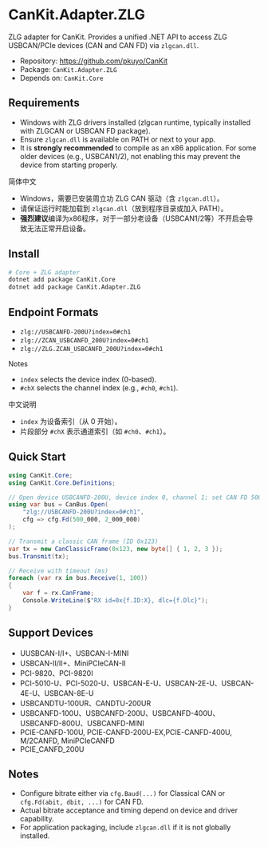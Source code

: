 # CanKit.Adapter.ZLG

ZLG adapter for CanKit. Provides a unified .NET API to access ZLG USBCAN/PCIe devices (CAN and CAN FD) via `zlgcan.dll`.

- Repository: https://github.com/pkuyo/CanKit
- Package: `CanKit.Adapter.ZLG`
- Depends on: `CanKit.Core`

## Requirements

- Windows with ZLG drivers installed (zlgcan runtime, typically installed with ZLGCAN or USBCAN FD package).
- Ensure `zlgcan.dll` is available on PATH or next to your app.
- It is **strongly recommended** to compile as an x86 application. For some older devices (e.g., USBCAN1/2), not enabling this may prevent the device from starting properly.

简体中文
- Windows，需要已安装周立功 ZLG CAN 驱动（含 `zlgcan.dll`）。
- 请保证运行时能加载到 `zlgcan.dll`（放到程序目录或加入 PATH）。
- **强烈建议**编译为x86程序，对于一部分老设备（USBCAN1/2等）不开启会导致无法正常开启设备。

## Install

```bash
# Core + ZLG adapter
dotnet add package CanKit.Core
dotnet add package CanKit.Adapter.ZLG
```

## Endpoint Formats

- `zlg://USBCANFD-200U?index=0#ch1`
- `zlg://ZCAN_USBCANFD_200U?index=0#ch1`
- `zlg://ZLG.ZCAN_USBCANFD_200U?index=0#ch1`

Notes
- `index` selects the device index (0-based).
- `#chX` selects the channel index (e.g., `#ch0`, `#ch1`).

中文说明
- `index` 为设备索引（从 0 开始）。
- 片段部分 `#chX` 表示通道索引（如 `#ch0`、`#ch1`）。

## Quick Start

```csharp
using CanKit.Core;
using CanKit.Core.Definitions;

// Open device USBCANFD-200U, device index 0, channel 1; set CAN FD 500k/2M
using var bus = CanBus.Open(
    "zlg://USBCANFD-200U?index=0#ch1",
    cfg => cfg.Fd(500_000, 2_000_000)
);

// Transmit a classic CAN frame (ID 0x123)
var tx = new CanClassicFrame(0x123, new byte[] { 1, 2, 3 });
bus.Transmit(tx);

// Receive with timeout (ms)
foreach (var rx in bus.Receive(1, 100))
{
    var f = rx.CanFrame;
    Console.WriteLine($"RX id=0x{f.ID:X}, dlc={f.Dlc}");
}
```

## Support Devices
- UUSBCAN-I/I+、USBCAN-I-MINI
- USBCAN-II/II+、MiniPCIeCAN-II
- PCI-9820、PCI-9820I
- PCI-5010-U、PCI-5020-U、USBCAN-E-U、USBCAN-2E-U、USBCAN-4E-U、USBCAN-8E-U
- USBCANDTU-100UR、CANDTU-200UR
- USBCANFD-100U、USBCANFD-200U、USBCANFD-400U、USBCANFD-800U、USBCANFD-MINI
- PCIE-CANFD-100U, PCIE-CANFD-200U-EX,PCIE-CANFD-400U, M/2CANFD, MiniPCIeCANFD
- PCIE_CANFD_200U

## Notes

- Configure bitrate either via `cfg.Baud(...)` for Classical CAN or `cfg.Fd(abit, dbit, ...)` for CAN FD.
- Actual bitrate acceptance and timing depend on device and driver capability.
- For application packaging, include `zlgcan.dll` if it is not globally installed.

